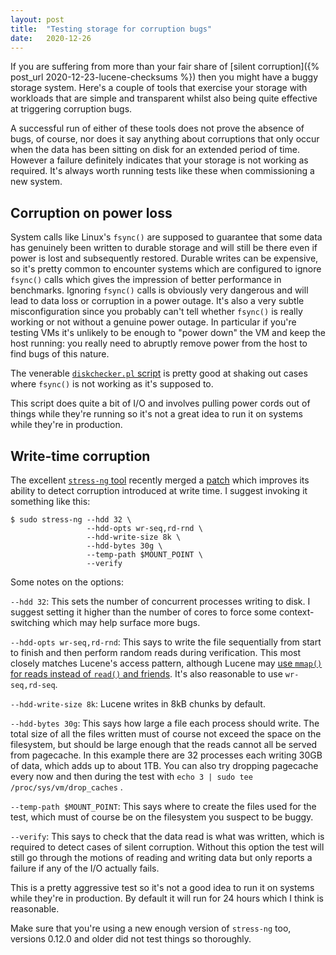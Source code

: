 ```yaml
---
layout: post
title:  "Testing storage for corruption bugs"
date:   2020-12-26
---
```


If you are suffering from more than your fair share of [silent corruption]({%
post_url 2020-12-23-lucene-checksums %}) then you might have a buggy storage
system. Here's a couple of tools that exercise your storage with workloads that
are simple and transparent whilst also being quite effective at triggering
corruption bugs.

A successful run of either of these tools does not prove the absence of bugs,
of course, nor does it say anything about corruptions that only occur when the
data has been sitting on disk for an extended period of time. However a failure
definitely indicates that your storage is not working as required. It's always
worth running tests like these when commissioning a new system.

## Corruption on power loss

System calls like Linux's `fsync()` are supposed to guarantee that some data
has genuinely been written to durable storage and will still be there even if
power is lost and subsequently restored. Durable writes can be expensive, so
it's pretty common to encounter systems which are configured to ignore
`fsync()` calls which gives the impression of better performance in benchmarks.
Ignoring `fsync()` calls is obviously very dangerous and will lead to data loss
or corruption in a power outage. It's also a very subtle misconfiguration since
you probably can't tell whether `fsync()` is really working or not without a
genuine power outage. In particular if you're testing VMs it's unlikely to be
enough to "power down" the VM and keep the host running: you really need to
abruptly remove power from the host to find bugs of this nature.

The venerable [`diskchecker.pl`
script](https://brad.livejournal.com/2116715.html) is pretty good at shaking
out cases where `fsync()` is not working as it's supposed to.

This script does quite a bit of I/O and involves pulling power cords out of
things while they're running so it's not a great idea to run it on systems
while they're in production.

## Write-time corruption

The excellent [`stress-ng` tool](https://kernel.ubuntu.com/~cking/stress-ng/)
recently merged a
[patch](https://github.com/ColinIanKing/stress-ng/commit/ecaf4f655d38dfd771a9f6a29bb5f1af64c8aa36)
which improves its ability to detect corruption introduced at write time. I
suggest invoking it something like this:

```
$ sudo stress-ng --hdd 32 \
                 --hdd-opts wr-seq,rd-rnd \
                 --hdd-write-size 8k \
                 --hdd-bytes 30g \
                 --temp-path $MOUNT_POINT \
                 --verify
```

Some notes on the options:

`--hdd 32`: This sets the number of concurrent processes writing to disk. I
suggest setting it higher than the number of cores to force some
context-switching which may help surface more bugs.

`--hdd-opts wr-seq,rd-rnd`: This says to write the file sequentially from start
to finish and then perform random reads during verification. This most closely
matches Lucene's access pattern, although Lucene may [use `mmap()` for reads
instead of `read()` and
friends](https://dzone.com/articles/use-lucene’s-mmapdirectory). It's also
reasonable to use `wr-seq,rd-seq`.

`--hdd-write-size 8k`: Lucene writes in 8kB chunks by default.

`--hdd-bytes 30g`: This says how large a file each process should write. The
total size of all the files written must of course not exceed the space on the
filesystem, but should be large enough that the reads cannot all be served from
pagecache. In this example there are 32 processes each writing 30GB of data,
which adds up to about 1TB. You can also try dropping pagecache every now and
then during the test with `echo 3 | sudo tee /proc/sys/vm/drop_caches` .

`--temp-path $MOUNT_POINT`: This says where to create the files used for the
test, which must of course be on the filesystem you suspect to be buggy.

`--verify`: This says to check that the data read is what was written, which is
required to detect cases of silent corruption. Without this option the test
will still go through the motions of reading and writing data but only reports
a failure if any of the I/O actually fails.

This is a pretty aggressive test so it's not a good idea to run it on systems
while they're in production. By default it will run for 24 hours which I think
is reasonable.

Make sure that you're using a new enough version of `stress-ng` too, versions
0.12.0 and older did not test things so thoroughly.
